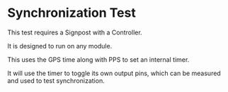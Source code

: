 Synchronization Test
===============

This test requires a Signpost with a Controller.

It is designed to run on any module.

This uses the GPS time along with PPS to set an internal timer.

It will use the timer to toggle its own output pins, which can be
measured and used to test synchronization.
